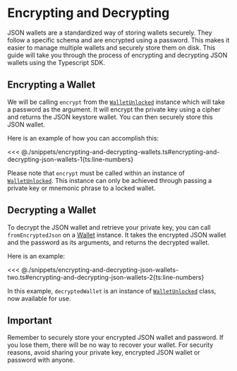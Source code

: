 # Encrypting and Decrypting

JSON wallets are a standardized way of storing wallets securely. They follow a specific schema and are encrypted using a password. This makes it easier to manage multiple wallets and securely store them on disk. This guide will take you through the process of encrypting and decrypting JSON wallets using the Typescript SDK.

## Encrypting a Wallet

We will be calling `encrypt` from the [`WalletUnlocked`](../../api/Account/WalletUnlocked.md) instance which will take a password as the argument. It will encrypt the private key using a cipher and returns the JSON keystore wallet. You can then securely store this JSON wallet.

Here is an example of how you can accomplish this:

<<< @./snippets/encrypting-and-decrypting-wallets.ts#encrypting-and-decrypting-json-wallets-1{ts:line-numbers}

Please note that `encrypt` must be called within an instance of [`WalletUnlocked`](../../api/Account/WalletUnlocked.md). This instance can only be achieved through passing a private key or mnemonic phrase to a locked wallet.

## Decrypting a Wallet

To decrypt the JSON wallet and retrieve your private key, you can call `fromEncryptedJson` on a [Wallet](../../api/Account/Wallet.md) instance. It takes the encrypted JSON wallet and the password as its arguments, and returns the decrypted wallet.

Here is an example:

<<< @./snippets/encrypting-and-decrypting-json-wallets-two.ts#encrypting-and-decrypting-json-wallets-2{ts:line-numbers}

In this example, `decryptedWallet` is an instance of [`WalletUnlocked`](../../api/Account/WalletUnlocked.md) class, now available for use.

## Important

Remember to securely store your encrypted JSON wallet and password. If you lose them, there will be no way to recover your wallet. For security reasons, avoid sharing your private key, encrypted JSON wallet or password with anyone.
